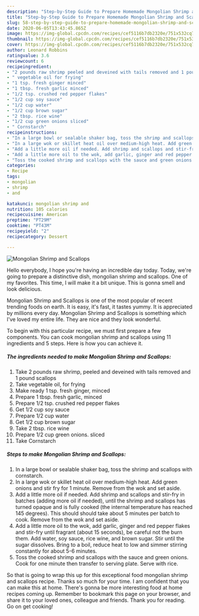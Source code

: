 ```yaml
---
description: "Step-by-Step Guide to Prepare Homemade Mongolian Shrimp and Scallops"
title: "Step-by-Step Guide to Prepare Homemade Mongolian Shrimp and Scallops"
slug: 58-step-by-step-guide-to-prepare-homemade-mongolian-shrimp-and-scallops
date: 2020-06-05T13:43:45.865Z
image: https://img-global.cpcdn.com/recipes/cef5116b7db2320e/751x532cq70/mongolian-shrimp-and-scallops-recipe-main-photo.jpg
thumbnail: https://img-global.cpcdn.com/recipes/cef5116b7db2320e/751x532cq70/mongolian-shrimp-and-scallops-recipe-main-photo.jpg
cover: https://img-global.cpcdn.com/recipes/cef5116b7db2320e/751x532cq70/mongolian-shrimp-and-scallops-recipe-main-photo.jpg
author: Leonard Robbins
ratingvalue: 3.6
reviewcount: 6
recipeingredient:
- "2 pounds raw shrimp peeled and deveined with tails removed and 1 pound scallops"
- " vegetable oil for frying"
- "1 tsp. fresh ginger minced"
- "1 tbsp. fresh garlic minced"
- "1/2 tsp. crushed red pepper flakes"
- "1/2 cup soy sauce"
- "1/2 cup water"
- "1/2 cup brown sugar"
- "2 tbsp. rice wine"
- "1/2 cup green onions sliced"
- " Cornstarch"
recipeinstructions:
- "In a large bowl or sealable shaker bag, toss the shrimp and scallops with cornstarch."
- "In a large wok or skillet heat oil over medium-high heat. Add green onions and stir fry for 1 minute. Remove from the wok and set aside."
- "Add a little more oil if needed. Add shrimp and scallops and stir-fry in batches (adding more oil if needed), until the shrimp and scallops has turned opaque and is fully cooked (the internal temperature has reached 145 degrees). This should should take about 5 minutes per batch to cook. Remove from the wok and set aside."
- "Add a little more oil to the wok, add garlic, ginger and red pepper flakes and stir-fry until fragrant (about 15 seconds), be careful not the burn them. Add water, soy sauce, rice wine, and brown sugar. Stir until the sugar dissolves. Bring to a boil, reduce heat to low and simmer stirring constantly for about 5-6 minutes."
- "Toss the cooked shrimp and scallops with the sauce and green onions. Cook for one minute then transfer to serving plate. Serve with rice."
categories:
- Recipe
tags:
- mongolian
- shrimp
- and

katakunci: mongolian shrimp and 
nutrition: 105 calories
recipecuisine: American
preptime: "PT29M"
cooktime: "PT43M"
recipeyield: "2"
recipecategory: Dessert

---
```



![Mongolian Shrimp and Scallops](https://img-global.cpcdn.com/recipes/cef5116b7db2320e/751x532cq70/mongolian-shrimp-and-scallops-recipe-main-photo.jpg)

Hello everybody, I hope you're having an incredible day today. Today, we're going to prepare a distinctive dish, mongolian shrimp and scallops. One of my favorites. This time, I will make it a bit unique. This is gonna smell and look delicious.



Mongolian Shrimp and Scallops is one of the most popular of recent trending foods on earth. It is easy, it's fast, it tastes yummy. It is appreciated by millions every day. Mongolian Shrimp and Scallops is something which I've loved my entire life. They are nice and they look wonderful.


To begin with this particular recipe, we must first prepare a few components. You can cook mongolian shrimp and scallops using 11 ingredients and 5 steps. Here is how you can achieve it.

<!--inarticleads1-->

##### The ingredients needed to make Mongolian Shrimp and Scallops:

1. Take 2 pounds raw shrimp, peeled and deveined with tails removed and 1 pound scallops
1. Take  vegetable oil, for frying
1. Make ready 1 tsp. fresh ginger, minced
1. Prepare 1 tbsp. fresh garlic, minced
1. Prepare 1/2 tsp. crushed red pepper flakes
1. Get 1/2 cup soy sauce
1. Prepare 1/2 cup water
1. Get 1/2 cup brown sugar
1. Take 2 tbsp. rice wine
1. Prepare 1/2 cup green onions. sliced
1. Take  Cornstarch




<!--inarticleads2-->

##### Steps to make Mongolian Shrimp and Scallops:

1. In a large bowl or sealable shaker bag, toss the shrimp and scallops with cornstarch.
1. In a large wok or skillet heat oil over medium-high heat. Add green onions and stir fry for 1 minute. Remove from the wok and set aside.
1. Add a little more oil if needed. Add shrimp and scallops and stir-fry in batches (adding more oil if needed), until the shrimp and scallops has turned opaque and is fully cooked (the internal temperature has reached 145 degrees). This should should take about 5 minutes per batch to cook. Remove from the wok and set aside.
1. Add a little more oil to the wok, add garlic, ginger and red pepper flakes and stir-fry until fragrant (about 15 seconds), be careful not the burn them. Add water, soy sauce, rice wine, and brown sugar. Stir until the sugar dissolves. Bring to a boil, reduce heat to low and simmer stirring constantly for about 5-6 minutes.
1. Toss the cooked shrimp and scallops with the sauce and green onions. Cook for one minute then transfer to serving plate. Serve with rice.




So that is going to wrap this up for this exceptional food mongolian shrimp and scallops recipe. Thanks so much for your time. I am confident that you can make this at home. There's gonna be more interesting food at home recipes coming up. Remember to bookmark this page on your browser, and share it to your loved ones, colleague and friends. Thank you for reading. Go on get cooking!
